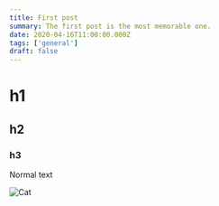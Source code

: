 ```yaml
---
title: First post
summary: The first post is the most memorable one.
date: 2020-04-16T11:00:00.000Z
tags: ['general']
draft: false
---
```


# h1

## h2

### h3

Normal text

![Cat](cat.jpg)
